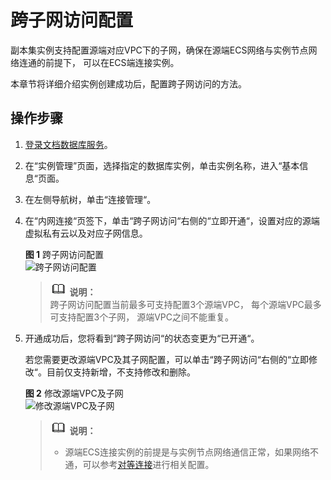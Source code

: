 # 跨子网访问配置<a name="dds_03_0100"></a>

副本集实例支持配置源端对应VPC下的子网，确保在源端ECS网络与实例节点网络连通的前提下， 可以在ECS端连接实例。

本章节将详细介绍实例创建成功后，配置跨子网访问的方法。

## 操作步骤<a name="section5620132215555"></a>

1.  [登录文档数据库服务](https://support.huaweicloud.com/qs-dds/dds_02_0043.html)。
2.  在“实例管理”页面，选择指定的数据库实例，单击实例名称，进入“基本信息“页面。
3.  在左侧导航树，单击“连接管理“。
4.  在“内网连接“页签下，单击“跨子网访问“右侧的“立即开通“，设置对应的源端虚拟私有云以及对应子网信息。

    **图 1**  跨子网访问配置<a name="fig49001191519"></a>  
    ![](figures/跨子网访问配置.png "跨子网访问配置")

    >![](public_sys-resources/icon-note.gif) **说明：**   
    >跨子网访问配置当前最多可支持配置3个源端VPC， 每个源端VPC最多可支持配置3个子网， 源端VPC之间不能重复。  

5.  开通成功后，您将看到“跨子网访问“的状态变更为“已开通“。

    若您需要更改源端VPC及其子网配置，可以单击“跨子网访问“右侧的“立即修改“。目前仅支持新增，不支持修改和删除。

    **图 2**  修改源端VPC及子网<a name="fig193441393819"></a>  
    ![](figures/修改源端VPC及子网.png "修改源端VPC及子网")

    >![](public_sys-resources/icon-note.gif) **说明：**   
    >-   源端ECS连接实例的前提是与实例节点网络通信正常，如果网络不通，可以参考[对等连接](https://support.huaweicloud.com/usermanual-vpc/zh-cn_topic_0046655036.html)进行相关配置。  


